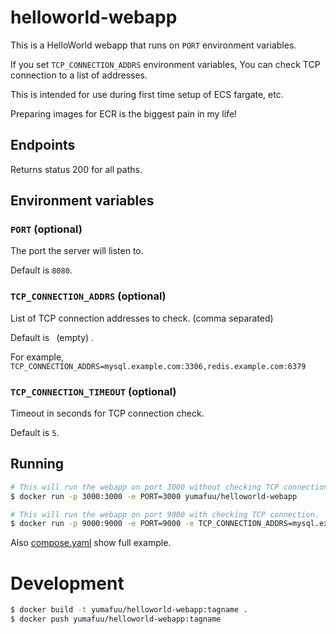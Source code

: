 # helloworld-webapp

This is a HelloWorld webapp that runs on `PORT` environment variables.

If you set `TCP_CONNECTION_ADDRS` environment variables, You can check TCP connection to a list of addresses.

This is intended for use during first time setup of ECS fargate, etc.

Preparing images for ECR is the biggest pain in my life!

## Endpoints

Returns status 200 for all paths.

## Environment variables

### `PORT` (optional)

The port the server will listen to.

Default is `8080`.

### `TCP_CONNECTION_ADDRS` (optional)

List of TCP connection addresses to check. (comma separated)

Default is ` `(empty) .

For example, `TCP_CONNECTION_ADDRS=mysql.example.com:3306,redis.example.com:6379`


### `TCP_CONNECTION_TIMEOUT` (optional)

Timeout in seconds for TCP connection check.

Default is `5`.


## Running

```bash
# This will run the webapp on port 3000 without checking TCP connection.
$ docker run -p 3000:3000 -e PORT=3000 yumafuu/helloworld-webapp

# This will run the webapp on port 9000 with checking TCP connection.
$ docker run -p 9000:9000 -e PORT=9000 -e TCP_CONNECTION_ADDRS=mysql.example.com:3306,redis.example.com:6379 yumafuu/helloworld-webapp
```

Also [compose.yaml](https://github.com/yumafuu/helloworld-webapp/blob/main/compose.yaml) show full example.



# Development

```bash
$ docker build -t yumafuu/helloworld-webapp:tagname .
$ docker push yumafuu/helloworld-webapp:tagname
```
